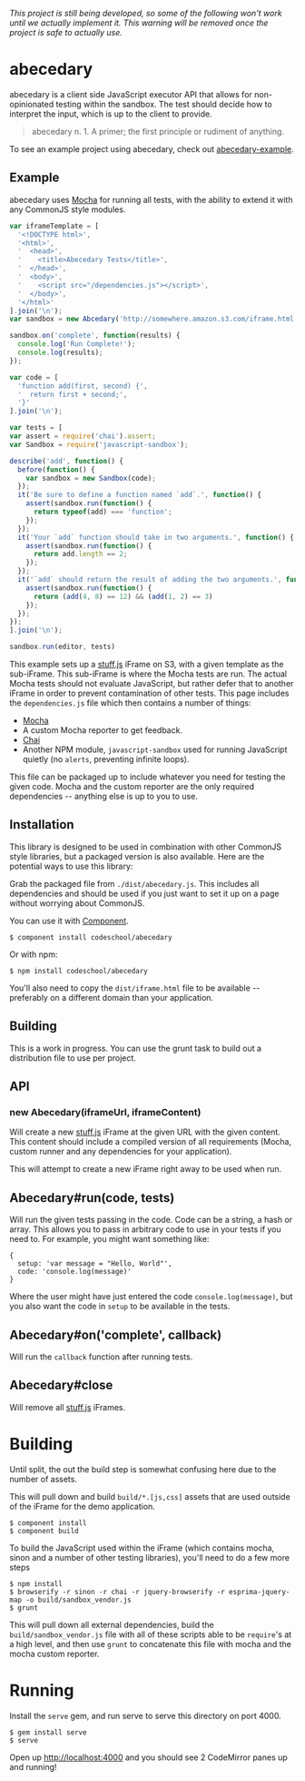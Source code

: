 _This project is still being developed, so some of the following won't work until we actually implement it. This warning will be removed once the project is safe to actually use._

# abecedary

abecedary is a client side JavaScript executor API that allows for non-opinionated testing within the sandbox. The test should decide how to interpret the input, which is up to the client to provide.

> abecedary
> n.  1.  A primer; the first principle or rudiment of anything.

To see an example project using abecedary, check out [abecedary-example](https://github.com/codeschool/abecedary/tree/master/example).

## Example

abecedary uses [Mocha](https://github.com/visionmedia/mocha) for running all tests, with the ability to extend it with any CommonJS style modules.

```javascript
var iframeTemplate = [
  '<!DOCTYPE html>',
  '<html>',
  '  <head>',
  '    <title>Abecedary Tests</title>',
  '  </head>',
  '  <body>',
  '    <script src="/dependencies.js"></script>',
  '  </body>',
  '</html>'
].join('\n');
var sandbox = new Abcedary('http://somewhere.amazon.s3.com/iframe.html', iframeTemplate);

sandbox.on('complete', function(results) {
  console.log('Run Complete!');
  console.log(results);
});

var code = [
  'function add(first, second) {',
  '  return first + second;',
  '}'
].join('\n');

var tests = [
var assert = require('chai').assert;
var Sandbox = require('javascript-sandbox');

describe('add', function() {
  before(function() {
    var sandbox = new Sandbox(code);
  });
  it('Be sure to define a function named `add`.', function() {
    assert(sandbox.run(function() {
      return typeof(add) === 'function';
    });
  });
  it('Your `add` function should take in two arguments.', function() {
    assert(sandbox.run(function() {
      return add.length == 2;
    });
  });
  it('`add` should return the result of adding the two arguments.', function() {
    assert(sandbox.run(function() {
      return (add(4, 8) == 12) && (add(1, 2) == 3)
    });
  });
});
].join('\n');

sandbox.run(editor, tests)
```

This example sets up a [stuff.js](https://github.com/Codecademy/stuff.js) iFrame on S3, with a given template as the sub-iFrame. This sub-iFrame is where the Mocha tests are run. The actual Mocha tests should not evaluate JavaScript, but rather defer that to another iFrame in order to prevent contamination of other tests. This page includes the `dependencies.js` file which then contains a number of things:

* [Mocha](https://github.com/visionmedia/mocha)
* A custom Mocha reporter to get feedback.
* [Chai](https://github.com/chaijs/chai)
* Another NPM module, `javascript-sandbox` used for running JavaScript quietly (no `alerts`, preventing infinite loops).

This file can be packaged up to include whatever you need for testing the given code. Mocha and the custom reporter are the only required dependencies -- anything else is up to you to use.

## Installation

This library is designed to be used in combination with other CommonJS style libraries, but a packaged version is also available. Here are the potential ways to use this library:

Grab the packaged file from `./dist/abecedary.js`. This includes all dependencies and should be used if you just want to set it up on a page without worrying about CommonJS.

You can use it with [Component](https://github.com/component/component).

```
$ component install codeschool/abecedary
```

Or with npm:

```
$ npm install codeschool/abecedary
```

You'll also need to copy the `dist/iframe.html` file to be available -- preferably on a different domain than your application.

## Building

This is a work in progress. You can use the grunt task to build out a distribution file to use per project.

## API

### new Abecedary(iframeUrl, iframeContent)

Will create a new [stuff.js](https://github.com/Codecademy/stuff.js) iFrame at the given URL with the given content. This content should include a compiled version of all requirements (Mocha, custom runner and any dependencies for your application).

This will attempt to create a new iFrame right away to be used when run.

## Abecedary#run(code, tests)

Will run the given tests passing in the code. Code can be a string, a hash or array. This allows you to pass in arbitrary code to use in your tests if you need to. For example, you might want something like:

```
{
  setup: 'var message = "Hello, World"',
  code: 'console.log(message)'
}
```

Where the user might have just entered the code `console.log(message)`, but you also want the code in `setup` to be available in the tests.

## Abecedary#on('complete', callback)

Will run the `callback` function after running tests.

## Abecedary#close

Will remove all [stuff.js](https://github.com/Codecademy/stuff.js) iFrames.


# Building

Until split, the out the build step is somewhat confusing here due to the number of assets.

This will pull down and build `build/*.[js,css]` assets that are used outside of the iFrame for the demo application.

```
$ component install
$ component build
```

To build the JavaScript used within the iFrame (which contains mocha, sinon and a number of other testing libraries), you'll need to do a few more steps

```
$ npm install
$ browserify -r sinon -r chai -r jquery-browserify -r esprima-jquery-map -o build/sandbox_vendor.js
$ grunt
```

This will pull down all external dependencies, build the `build/sandbox_vendor.js` file with all of these scripts able to be `require`'s at a high level, and then use `grunt` to concatenate this file with mocha and the mocha custom reporter.

# Running

Install the `serve` gem, and run serve to serve this directory on port 4000.

```
$ gem install serve
$ serve
```

Open up [http://localhost:4000](http://localhost:4000) and you should see 2 CodeMirror panes up and running!
